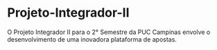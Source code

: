# Projeto-Integrador-II
O Projeto Integrador II para o 2° Semestre da PUC Campinas envolve o desenvolvimento de uma inovadora plataforma de apostas.

